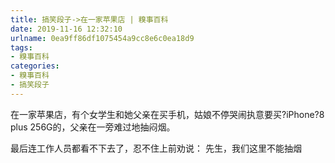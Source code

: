 ```yaml
---
title: 搞笑段子->在一家苹果店 | 糗事百科
date: 2019-11-16 12:32:10
urlname: 0ea9ff86df1075454a9cc8e6c0ea18d9
tags: 
- 糗事百科
categories:
- 糗事百科
- 搞笑段子
---
```

在一家苹果店，有个女学生和她父亲在买手机，姑娘不停哭闹执意要买?iPhone?8 plus 256G的，父亲在一旁难过地抽闷烟。

最后连工作人员都看不下去了，忍不住上前劝说： 先生，我们这里不能抽烟


